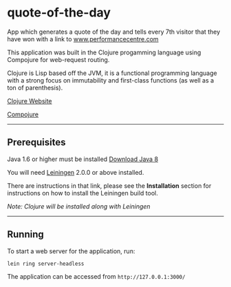 # quote-of-the-day

App which generates a quote of the day and tells every 7th visitor that they have won with a link to www.performancecentre.com

This application was built in the Clojure progamming language using Compojure for web-request routing.

Clojure is Lisp based off the JVM, it is a functional programming language with a strong focus on immutability and first-class functions (as well as a ton of parenthesis).

[Clojure Website](http://clojure.org/)

[Compojure](https://github.com/weavejester/compojure)

---------------

## Prerequisites

Java 1.6 or higher must be installed [Download Java 8](http://www.oracle.com/technetwork/java/javase/downloads/jdk8-downloads-2133151.html)

You will need [Leiningen][] 2.0.0 or above installed.


[leiningen]: https://github.com/technomancy/leiningen

There are instructions in that link, please see the **Installation** section for instructions on how to install the Leiningen build tool.

*Note: Clojure will be installed along with Leiningen*


---------------
## Running

To start a web server for the application, run:

    lein ring server-headless

The application can be accessed from `http://127.0.0.1:3000/`


